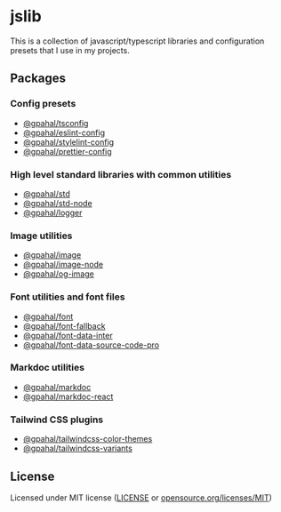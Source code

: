 # jslib

This is a collection of javascript/typescript libraries and configuration presets that I use in my projects.

## Packages

### Config presets

- [@gpahal/tsconfig](/packages/tsconfig/)
- [@gpahal/eslint-config](/packages/eslint-config)
- [@gpahal/stylelint-config](/packages/stylelint-config)
- [@gpahal/prettier-config](/packages/prettier-config)

### High level standard libraries with common utilities

- [@gpahal/std](/packages/std)
- [@gpahal/std-node](/packages/std-node)
- [@gpahal/logger](/packages/logger)

### Image utilities

- [@gpahal/image](/packages/image)
- [@gpahal/image-node](/packages/image-node)
- [@gpahal/og-image](/packages/og-image)

### Font utilities and font files

- [@gpahal/font](/packages/font)
- [@gpahal/font-fallback](/packages/font-fallback)
- [@gpahal/font-data-inter](/packages/font-data-inter)
- [@gpahal/font-data-source-code-pro](/packages/font-data-source-code-pro)

### Markdoc utilities

- [@gpahal/markdoc](/packages/markdoc)
- [@gpahal/markdoc-react](/packages/markdoc-react)

### Tailwind CSS plugins

- [@gpahal/tailwindcss-color-themes](/packages/tailwindcss-color-themes)
- [@gpahal/tailwindcss-variants](/packages/tailwindcss-variants)

## License

Licensed under MIT license ([LICENSE](LICENSE) or [opensource.org/licenses/MIT](https://opensource.org/licenses/MIT))
